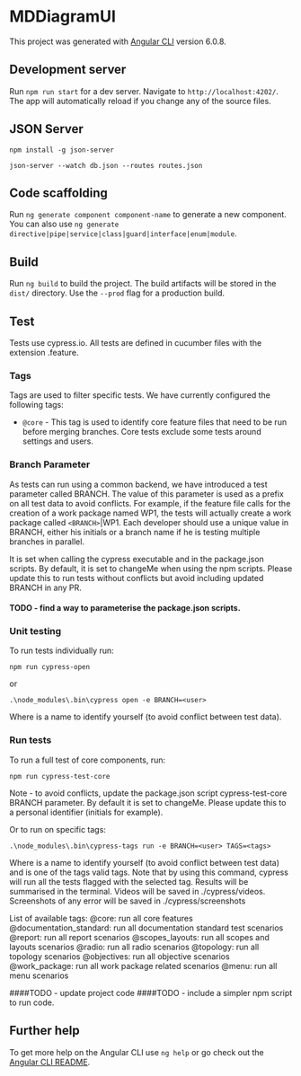 # MDDiagramUI

This project was generated with [Angular CLI](https://github.com/angular/angular-cli) version 6.0.8.

## Development server

Run `npm run start` for a dev server. Navigate to `http://localhost:4202/`. The app will automatically reload if you change any of the source files.

## JSON Server

`npm install -g json-server`

`json-server --watch db.json --routes routes.json`

## Code scaffolding

Run `ng generate component component-name` to generate a new component. You can also use `ng generate directive|pipe|service|class|guard|interface|enum|module`.

## Build

Run `ng build` to build the project. The build artifacts will be stored in the `dist/` directory. Use the `--prod` flag for a production build.

## Test

Tests use cypress.io. All tests are defined in cucumber files with the extension .feature.

### Tags

Tags are used to filter specific tests. We have currently configured the following tags:

- `@core` - This tag is used to identify core feature files that need to be run before merging branches. Core tests exclude some tests around settings and users.

### Branch Parameter

As tests can run using a common backend, we have introduced a test parameter called BRANCH. The value of this parameter is used as a prefix on all test data to avoid conflicts. For example, if the feature file calls for the creation of a work package named WP1, the tests will actually create a work package called `<BRANCH>`|WP1. Each developer should use a unique value in BRANCH, either his initials or a branch name if he is testing multiple branches in parallel.

It is set when calling the cypress executable and in the package.json scripts. By default, it is set to changeMe when using the npm scripts. Please update this to run tests without conflicts but avoid including updated BRANCH in any PR.

#### TODO - find a way to parameterise the package.json scripts.

### Unit testing

To run tests individually run:

`npm run cypress-open`

or

`.\node_modules\.bin\cypress open -e BRANCH=<user>`

Where <user or branch> is a name to identify yourself (to avoid conflict between test data).

### Run tests

To run a full test of core components, run:

`npm run cypress-test-core`

Note - to avoid conflicts, update the package.json script cypress-test-core BRANCH parameter. By default it is set to changeMe. Please update this to a personal identifier (initials for example).

Or to run on specific tags:

`.\node_modules\.bin\cypress-tags run -e BRANCH=<user> TAGS=<tags>`

Where <user> is a name to identify yourself (to avoid conflict between test data) and <tags> is one of the tags valid tags. Note that by using this command, cypress will run all the tests flagged with the selected tag. Results will be summarised in the terminal. Videos will be saved in ./cypress/videos. Screenshots of any error will be saved in ./cypress/screenshots

List of available tags:
@core: run all core features
@documentation_standard: run all documentation standard test scenarios
@report: run all report scenarios
@scopes_layouts: run all scopes and layouts scenarios
@radio: run all radio scenarios
@topology: run all topology scenarios
@objectives: run all objective scenarios
@work_package: run all work package related scenarios
@menu: run all menu scenarios

####TODO - update project code
####TODO - include a simpler npm script to run code.

## Further help

To get more help on the Angular CLI use `ng help` or go check out the [Angular CLI README](https://github.com/angular/angular-cli/blob/master/README.md).
